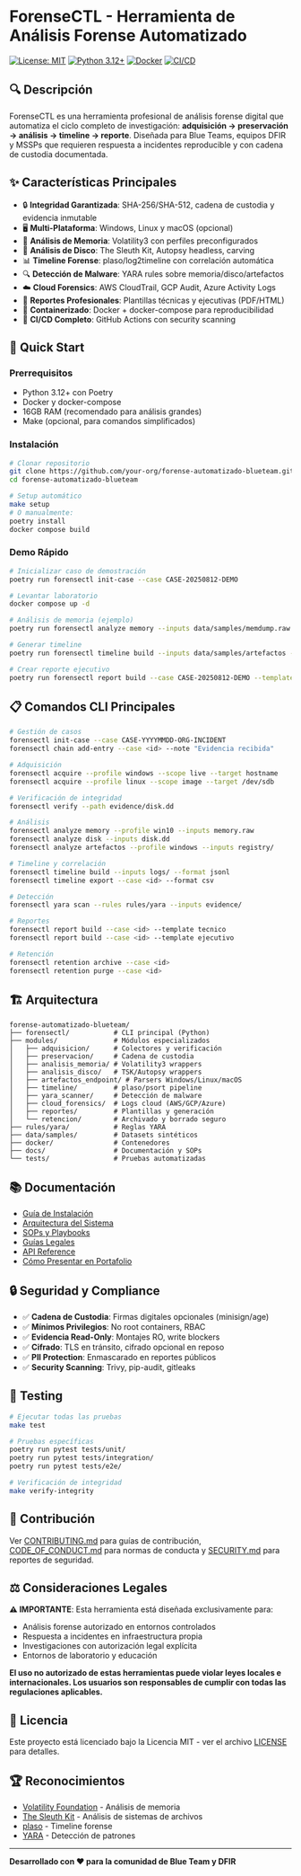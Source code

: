 # ForenseCTL - Herramienta de Análisis Forense Automatizado

[![License: MIT](https://img.shields.io/badge/License-MIT-yellow.svg)](https://opensource.org/licenses/MIT)
[![Python 3.12+](https://img.shields.io/badge/python-3.12+-blue.svg)](https://www.python.org/downloads/)
[![Docker](https://img.shields.io/badge/docker-ready-blue.svg)](https://www.docker.com/)
[![CI/CD](https://img.shields.io/badge/CI%2FCD-GitHub%20Actions-green.svg)](https://github.com/features/actions)

## 🔍 Descripción

ForenseCTL es una herramienta profesional de análisis forense digital que automatiza el ciclo completo de investigación: **adquisición → preservación → análisis → timeline → reporte**. Diseñada para Blue Teams, equipos DFIR y MSSPs que requieren respuesta a incidentes reproducible y con cadena de custodia documentada.

## ✨ Características Principales

- 🔒 **Integridad Garantizada**: SHA-256/SHA-512, cadena de custodia y evidencia inmutable
- 🖥️ **Multi-Plataforma**: Windows, Linux y macOS (opcional)
- 🧠 **Análisis de Memoria**: Volatility3 con perfiles preconfigurados
- 💾 **Análisis de Disco**: The Sleuth Kit, Autopsy headless, carving
- 📊 **Timeline Forense**: plaso/log2timeline con correlación automática
- 🔍 **Detección de Malware**: YARA rules sobre memoria/disco/artefactos
- ☁️ **Cloud Forensics**: AWS CloudTrail, GCP Audit, Azure Activity Logs
- 📄 **Reportes Profesionales**: Plantillas técnicas y ejecutivas (PDF/HTML)
- 🐳 **Containerizado**: Docker + docker-compose para reproducibilidad
- 🔄 **CI/CD Completo**: GitHub Actions con security scanning

## 🚀 Quick Start

### Prerrequisitos

- Python 3.12+ con Poetry
- Docker y docker-compose
- 16GB RAM (recomendado para análisis grandes)
- Make (opcional, para comandos simplificados)

### Instalación

```bash
# Clonar repositorio
git clone https://github.com/your-org/forense-automatizado-blueteam.git
cd forense-automatizado-blueteam

# Setup automático
make setup
# O manualmente:
poetry install
docker compose build
```

### Demo Rápido

```bash
# Inicializar caso de demostración
poetry run forensectl init-case --case CASE-20250812-DEMO

# Levantar laboratorio
docker compose up -d

# Análisis de memoria (ejemplo)
poetry run forensectl analyze memory --inputs data/samples/memdump.raw

# Generar timeline
poetry run forensectl timeline build --inputs data/samples/artefactos --format jsonl

# Crear reporte ejecutivo
poetry run forensectl report build --case CASE-20250812-DEMO --template ejecutivo
```

## 📋 Comandos CLI Principales

```bash
# Gestión de casos
forensectl init-case --case CASE-YYYYMMDD-ORG-INCIDENT
forensectl chain add-entry --case <id> --note "Evidencia recibida"

# Adquisición
forensectl acquire --profile windows --scope live --target hostname
forensectl acquire --profile linux --scope image --target /dev/sdb

# Verificación de integridad
forensectl verify --path evidence/disk.dd

# Análisis
forensectl analyze memory --profile win10 --inputs memory.raw
forensectl analyze disk --inputs disk.dd
forensectl analyze artefactos --profile windows --inputs registry/

# Timeline y correlación
forensectl timeline build --inputs logs/ --format jsonl
forensectl timeline export --case <id> --format csv

# Detección
forensectl yara scan --rules rules/yara --inputs evidence/

# Reportes
forensectl report build --case <id> --template tecnico
forensectl report build --case <id> --template ejecutivo

# Retención
forensectl retention archive --case <id>
forensectl retention purge --case <id>
```

## 🏗️ Arquitectura

```
forense-automatizado-blueteam/
├── forensectl/           # CLI principal (Python)
├── modules/              # Módulos especializados
│   ├── adquisicion/      # Colectores y verificación
│   ├── preservacion/     # Cadena de custodia
│   ├── analisis_memoria/ # Volatility3 wrappers
│   ├── analisis_disco/   # TSK/Autopsy wrappers
│   ├── artefactos_endpoint/ # Parsers Windows/Linux/macOS
│   ├── timeline/         # plaso/psort pipeline
│   ├── yara_scanner/     # Detección de malware
│   ├── cloud_forensics/  # Logs cloud (AWS/GCP/Azure)
│   ├── reportes/         # Plantillas y generación
│   └── retencion/        # Archivado y borrado seguro
├── rules/yara/           # Reglas YARA
├── data/samples/         # Datasets sintéticos
├── docker/               # Contenedores
├── docs/                 # Documentación y SOPs
└── tests/                # Pruebas automatizadas
```

## 📚 Documentación

- [Guía de Instalación](docs/installation.md)
- [Arquitectura del Sistema](docs/architecture.md)
- [SOPs y Playbooks](docs/playbooks/)
- [Guías Legales](docs/legal/)
- [API Reference](docs/api/)
- [Cómo Presentar en Portafolio](docs/portfolio-guide.md)

## 🔒 Seguridad y Compliance

- ✅ **Cadena de Custodia**: Firmas digitales opcionales (minisign/age)
- ✅ **Mínimos Privilegios**: No root containers, RBAC
- ✅ **Evidencia Read-Only**: Montajes RO, write blockers
- ✅ **Cifrado**: TLS en tránsito, cifrado opcional en reposo
- ✅ **PII Protection**: Enmascarado en reportes públicos
- ✅ **Security Scanning**: Trivy, pip-audit, gitleaks

## 🧪 Testing

```bash
# Ejecutar todas las pruebas
make test

# Pruebas específicas
poetry run pytest tests/unit/
poetry run pytest tests/integration/
poetry run pytest tests/e2e/

# Verificación de integridad
make verify-integrity
```

## 🤝 Contribución

Ver [CONTRIBUTING.md](CONTRIBUTING.md) para guías de contribución, [CODE_OF_CONDUCT.md](CODE_OF_CONDUCT.md) para normas de conducta y [SECURITY.md](SECURITY.md) para reportes de seguridad.

## ⚖️ Consideraciones Legales

**⚠️ IMPORTANTE**: Esta herramienta está diseñada exclusivamente para:

- Análisis forense autorizado en entornos controlados
- Respuesta a incidentes en infraestructura propia
- Investigaciones con autorización legal explícita
- Entornos de laboratorio y educación

**El uso no autorizado de estas herramientas puede violar leyes locales e internacionales. Los usuarios son responsables de cumplir con todas las regulaciones aplicables.**

## 📄 Licencia

Este proyecto está licenciado bajo la Licencia MIT - ver el archivo [LICENSE](LICENSE) para detalles.

## 🏆 Reconocimientos

- [Volatility Foundation](https://www.volatilityfoundation.org/) - Análisis de memoria
- [The Sleuth Kit](https://www.sleuthkit.org/) - Análisis de sistemas de archivos
- [plaso](https://github.com/log2timeline/plaso) - Timeline forense
- [YARA](https://virustotal.github.io/yara/) - Detección de patrones

---

**Desarrollado con ❤️ para la comunidad de Blue Team y DFIR**